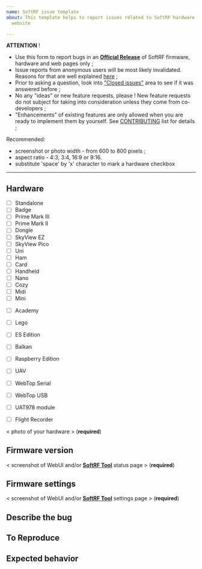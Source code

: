 ```yaml
---
name: SoftRF issue template
about: This template helps to report issues related to SoftRF hardware, software and
  website

---
```


**ATTENTION** ! 

- Use this form to report bugs in an [**Official Release**](https://github.com/lyusupov/SoftRF/releases) of SoftRF firmware, hardware and web pages only ;
- Issue reports from anonymous users will be most likely invalidated. Reasons for that are well explained [here](https://berthub.eu/articles/posts/anonymous-help/) ;
- Prior to asking a question, look into ["Closed issues"](https://github.com/lyusupov/SoftRF/issues?q=is%3Aissue+is%3Aclosed) area to see if it was answered before ;
- No any "ideas" or new feature requests, please ! New feature requests do not subject for taking into consideration unless they come from co-developers ;
- "Enhancements" of existing features are only allowed when you are ready to implement them by yourself. See [CONTRIBUTING](https://github.com/lyusupov/SoftRF/blob/master/CONTRIBUTING.md) list for details ;

Recommended:
- screenshot or photo width - from 600 to 800 pixels ;
- aspect ratio - 4:3, 3:4, 16:9 or 9:16.
- substitute 'space' by 'x' character to mark a hardware checkbox

--------------------

## Hardware

- [ ]   Standalone
- [ ]   Badge
- [ ]   Prime Mark III
- [ ]   Prime Mark II
- [ ]   Dongle
- [ ]   SkyView EZ
- [ ]   SkyView Pico
- [ ]   Uni
- [ ]   Ham
- [ ]   Card
- [ ]   Handheld
- [ ]   Nano
- [ ]   Cozy
- [ ]   Midi
- [ ]   Mini
<!-- - [ ]   Bracelet -->
- [ ]   Academy
- [ ]   Lego
- [ ]   ES Edition
- [ ]   Balkan
- [ ]   Raspberry Edition
- [ ]   UAV
- [ ]   WebTop Serial
- [ ]   WebTop USB
- [ ]   UAT978 module
- [ ]   Flight Recorder


< photo of your hardware > (**required**)

## Firmware version

<  screenshot of WebUI and/or [**SoftRF Tool**](https://github.com/lyusupov/SoftRF/wiki/SoftRF-Configuration-Tool) status page > (**required**)

## Firmware settings

<  screenshot of WebUI and/or [**SoftRF Tool**](https://github.com/lyusupov/SoftRF/wiki/SoftRF-Configuration-Tool) settings page > (**required**)

## Describe the bug


## To Reproduce


## Expected behavior
